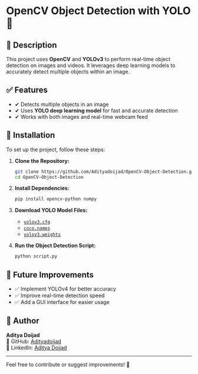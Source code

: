 # OpenCV Object Detection with YOLO 🚀

## 📌 Description
This project uses **OpenCV** and **YOLOv3** to perform real-time object detection on images and videos. It leverages deep learning models to accurately detect multiple objects within an image.

## ✅ Features
- ✔ Detects multiple objects in an image
- ✔ Uses **YOLO deep learning model** for fast and accurate detection
- ✔ Works with both images and real-time webcam feed

## 🔧 Installation
To set up the project, follow these steps:

1. **Clone the Repository:**
   ```bash
   git clone https://github.com/Adityadoijad/OpenCV-Object-Detection.git
   cd OpenCV-Object-Detection
   ```

2. **Install Dependencies:**
   ```bash
   pip install opencv-python numpy
   ```

3. **Download YOLO Model Files:**
   - [`yolov3.cfg`](https://github.com/pjreddie/darknet/blob/master/cfg/yolov3.cfg)
   - [`coco.names`](https://github.com/pjreddie/darknet/blob/master/data/coco.names)
   - [`yolov3.weights`](https://github.com/patrick013/Object-Detection---Yolov3/blob/master/model/yolov3.weights)
     
4. **Run the Object Detection Script:**
   ```bash
   python script.py
   ```
   
## 🚀 Future Improvements
- ✅ Implement YOLOv4 for better accuracy
- ✅ Improve real-time detection speed
- ✅ Add a GUI interface for easier usage

## 👤 Author
**Aditya Doijad**  
🔗 GitHub: [Adityadoijad](https://github.com/Adityadoijad)  
🔗 LinkedIn: [Aditya Doijad](https://www.linkedin.com/in/adityadoijad)

---
Feel free to contribute or suggest improvements! 🚀

